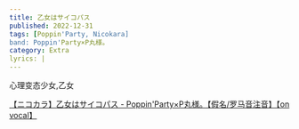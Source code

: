 ```yaml
---
title: 乙女はサイコパス
published: 2022-12-31
tags: [Poppin'Party, Nicokara]
band: Poppin'Party×P丸様。
category: Extra
lyrics: |
---
```

心理变态少女,乙女

<summary>
    <a href="https://www.bilibili.com/video/BV1fcxVzJEGY/">
        【ニコカラ】乙女はサイコパス - Poppin'Party×P丸様。【假名/罗马音注音】【on vocal】
    </a>
</summary>
